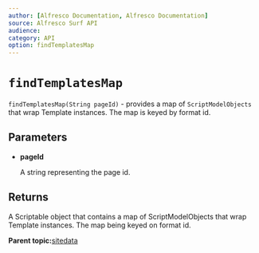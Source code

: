```yaml
---
author: [Alfresco Documentation, Alfresco Documentation]
source: Alfresco Surf API
audience: 
category: API
option: findTemplatesMap
---
```


# `findTemplatesMap`

`findTemplatesMap(String pageId)` - provides a map of `ScriptModelObjects` that wrap Template instances. The map is keyed by format id.

## Parameters

-   **pageId**

    A string representing the page id.


## Returns

A Scriptable object that contains a map of ScriptModelObjects that wrap Template instances. The map being keyed on format id.

**Parent topic:**[sitedata](../references/APISurf-sitedata.md)

